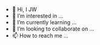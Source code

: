 - 👋 Hi, I JW
- 👀 I’m interested in ...
- 🌱 I’m currently learning ...
- 💞️ I’m looking to collaborate on ...
- 📫 How to reach me ...



<!---
JW a ✨ special ✨ repository because its `README.md` (this file) appears on your GitHub profile.
You can click the Preview link to take a look at your changes.
--->
